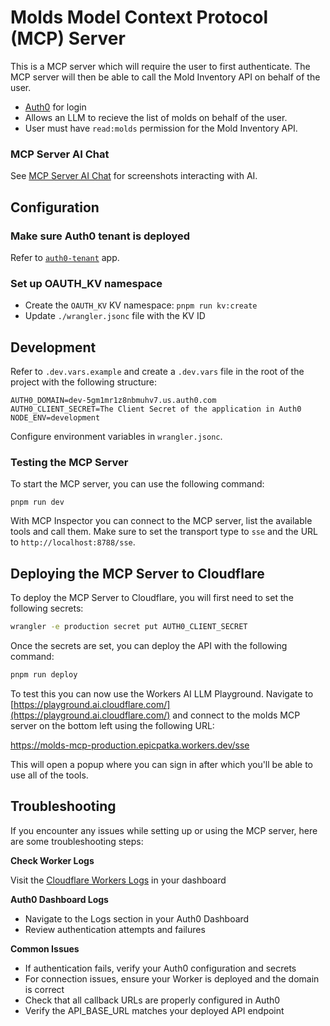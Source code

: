 # Molds Model Context Protocol (MCP) Server

This is a MCP server which will require the user to first authenticate. The MCP server will then be able to call the Mold Inventory API on behalf of the user.

- [Auth0](https://auth0.com/) for login
- Allows an LLM to recieve the list of molds on behalf of the user.
- User must have `read:molds` permission for the Mold Inventory API.

### MCP Server AI Chat

See [MCP Server AI Chat](./docs/mcp-server-ai-chat.md) for screenshots interacting with AI.

## Configuration

### Make sure Auth0 tenant is deployed

Refer to [`auth0-tenant`](../auth0-tenant/README.md) app.

### Set up OAUTH_KV namespace

- Create the `OAUTH_KV` KV namespace: `pnpm run kv:create`
- Update `./wrangler.jsonc` file with the KV ID

## Development

Refer to `.dev.vars.example` and create a `.dev.vars` file in the root of the project with the following structure:

```
AUTH0_DOMAIN=dev-5gm1mr1z8nbmuhv7.us.auth0.com
AUTH0_CLIENT_SECRET=The Client Secret of the application in Auth0
NODE_ENV=development
```

Configure environment variables in `wrangler.jsonc`.

### Testing the MCP Server

To start the MCP server, you can use the following command:

```
pnpm run dev
```

With MCP Inspector you can connect to the MCP server, list the available tools and call them. Make sure to set the transport type to `sse` and the URL to `http://localhost:8788/sse`.

## Deploying the MCP Server to Cloudflare

To deploy the MCP Server to Cloudflare, you will first need to set the following secrets:

```bash
wrangler -e production secret put AUTH0_CLIENT_SECRET
```

Once the secrets are set, you can deploy the API with the following command:

```bash
pnpm run deploy
```

To test this you can now use the Workers AI LLM Playground. Navigate to [https://playground.ai.cloudflare.com/](https://playground.ai.cloudflare.com/) and connect to the molds MCP server on the bottom left using the following URL:

https://molds-mcp-production.epicpatka.workers.dev/sse

This will open a popup where you can sign in after which you'll be able to use all of the tools.

## Troubleshooting

If you encounter any issues while setting up or using the MCP server, here are some troubleshooting steps:

**Check Worker Logs**

Visit the [Cloudflare Workers Logs](https://developers.cloudflare.com/workers/observability/logs/) in your dashboard

**Auth0 Dashboard Logs**

- Navigate to the Logs section in your Auth0 Dashboard
- Review authentication attempts and failures

**Common Issues**

- If authentication fails, verify your Auth0 configuration and secrets
- For connection issues, ensure your Worker is deployed and the domain is correct
- Check that all callback URLs are properly configured in Auth0
- Verify the API_BASE_URL matches your deployed API endpoint
